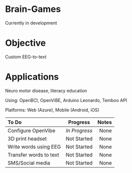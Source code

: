 # Brain-Games

Currently in development

<h1>Objective</h1>
Custom EEG-to-text 

<h1>Applications</h1>
Neuro motor disease, literacy education

Using: OpenBCI, OpenViBE, Arduino Leonardo, Temboo API

Platforms: Web (Azure), Mobile (Android, iOS)

| To Do  | Progress  | Notes |
| :------------ |:---------------:| -----:|
| Configure OpenVibe      | _In Progress_ | None |
| 3D print headset      | Not Started       |   None |
| Write words using EEG | Not Started        |   None |
| Transfer words to text | Not Started | None |
| SMS/Social media | Not Started | None |
